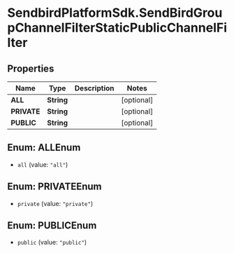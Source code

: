 # SendbirdPlatformSdk.SendBirdGroupChannelFilterStaticPublicChannelFilter

## Properties

Name | Type | Description | Notes
------------ | ------------- | ------------- | -------------
**ALL** | **String** |  | [optional] 
**PRIVATE** | **String** |  | [optional] 
**PUBLIC** | **String** |  | [optional] 



## Enum: ALLEnum


* `all` (value: `"all"`)





## Enum: PRIVATEEnum


* `private` (value: `"private"`)





## Enum: PUBLICEnum


* `public` (value: `"public"`)




